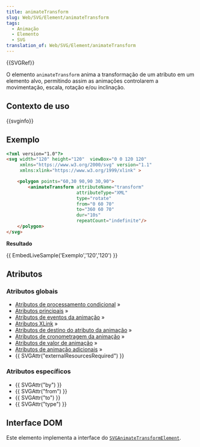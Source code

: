 ```yaml
---
title: animateTransform
slug: Web/SVG/Element/animateTransform
tags:
  - Animação
  - Elemento
  - SVG
translation_of: Web/SVG/Element/animateTransform
---
```

{{SVGRef}}

O elemento `animateTransform` anima a transformação de um atributo em um elemento alvo, permitindo assim as animações controlarem a movimentação, escala, rotação e/ou inclinação.

## Contexto de uso

{{svginfo}}

## Exemplo

```html
<?xml version="1.0"?>
<svg width="120" height="120"  viewBox="0 0 120 120"
     xmlns="https://www.w3.org/2000/svg" version="1.1"
     xmlns:xlink="https://www.w3.org/1999/xlink" >

    <polygon points="60,30 90,90 30,90">
        <animateTransform attributeName="transform"
                          attributeType="XML"
                          type="rotate"
                          from="0 60 70"
                          to="360 60 70"
                          dur="10s"
                          repeatCount="indefinite"/>
    </polygon>
</svg>
```

**Resultado**

{{ EmbedLiveSample('Exemplo','120','120') }}

## Atributos

### Atributos globais

- [Atributos de processamento condicional](/pt-BR/docs/Web/SVG/Attribute#Atributos_de_processamento_condicional) »
- [Atributos principais](</pt-BR/docs/Web/SVG/Attribute#Atributos principais>) »
- [Atributos de eventos da animação](/pt-BR/docs/Web/SVG/Attribute#Atributos_de_eventos_da_animação) »
- [Atributos XLink](/pt-BR/docs/Web/SVG/Attribute#Atributos_XLink) »
- [Atributos de destino do atributo da animação](/pt-BR/docs/Web/SVG/Attribute#Atributos_de_destino_do_atributo_da_animação) »
- [Atributos de cronometragem da animação](/pt-BR/docs/Web/SVG/Attribute#Atributos_de_cronometragem_da_animação) »
- [Atributos de valor de animação](/pt-BR/docs/Web/SVG/Attribute#Atributos_de_valor_de_animação) »
- [Atributos de animação adicionais](/pt-BR/docs/Web/SVG/Attribute#Atributos_de_animação_adicionais) »
- {{ SVGAttr("externalResourcesRequired") }}

### Atributos específicos

- {{ SVGAttr("by") }}
- {{ SVGAttr("from") }}
- {{ SVGAttr("to") }}
- {{ SVGAttr("type") }}

## Interface DOM

Este elemento implementa a interface do [`SVGAnimateTransformElement`](/pt-BR/docs/DOM/SVGAnimateTransformElement).
